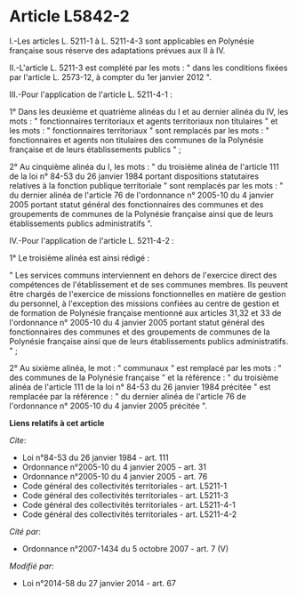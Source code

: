 # Article L5842-2

I.-Les articles L. 5211-1 à L. 5211-4-3 sont applicables en Polynésie française sous réserve des adaptations prévues aux II à
IV. 

II.-L'article L. 5211-3 est complété par les mots : " dans les conditions fixées par l'article L. 2573-12, à compter du 1er
janvier 2012 ". 

III.-Pour l'application de l'article L. 5211-4-1 : 

1° Dans les deuxième et quatrième alinéas du I et au dernier alinéa du IV, les mots : " fonctionnaires territoriaux et agents
territoriaux non titulaires " et les mots : " fonctionnaires territoriaux " sont remplacés par les mots : " fonctionnaires et
agents non titulaires des communes de la Polynésie française et de leurs établissements publics " ; 

2° Au cinquième alinéa du I, les mots : " du troisième alinéa de l'article 111 de la loi n° 84-53 du 26 janvier 1984 portant
dispositions statutaires relatives à la fonction publique territoriale ” sont remplacés par les mots : " du dernier alinéa de
l'article 76 de l'ordonnance n° 2005-10 du 4 janvier 2005 portant statut général des fonctionnaires des communes et des
groupements de communes de la Polynésie française ainsi que de leurs établissements publics administratifs ". 

IV.-Pour l'application de l'article L. 5211-4-2 : 

1° Le troisième alinéa est ainsi rédigé : 

" Les services communs interviennent en dehors de l'exercice direct des compétences de l'établissement et de ses communes
membres. Ils peuvent être chargés de l'exercice de missions fonctionnelles en matière de gestion du personnel, à l'exception
des missions confiées au centre de gestion et de formation de Polynésie française mentionné aux articles 31,32 et 33 de
l'ordonnance n° 2005-10 du 4 janvier 2005 portant statut général des fonctionnaires des communes et des groupements de
communes de la Polynésie française ainsi que de leurs établissements publics administratifs. " ; 

2° Au sixième alinéa, le mot : " communaux " est remplacé par les mots : " des communes de la Polynésie française " et la
référence : " du troisième alinéa de l'article 111 de la loi n° 84-53 du 26 janvier 1984 précitée " est remplacée par la
référence : " du dernier alinéa de l'article 76 de l'ordonnance n° 2005-10 du 4 janvier 2005 précitée ".

**Liens relatifs à cet article**

_Cite_:

  - Loi n°84-53 du 26 janvier 1984 - art. 111
  - Ordonnance n°2005-10 du 4 janvier 2005 - art. 31
  - Ordonnance n°2005-10 du 4 janvier 2005 - art. 76
  - Code général des collectivités territoriales - art. L5211-1
  - Code général des collectivités territoriales - art. L5211-3
  - Code général des collectivités territoriales - art. L5211-4-1
  - Code général des collectivités territoriales - art. L5211-4-2

_Cité par_:

  - Ordonnance n°2007-1434 du 5 octobre 2007 - art. 7 (V)

_Modifié par_:

  - Loi n°2014-58 du 27 janvier 2014 - art. 67
